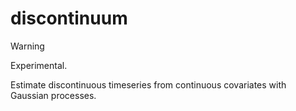 # discontinuum
> [!WARNING]  
> Experimental.

Estimate discontinuous timeseries from continuous covariates with Gaussian processes.
